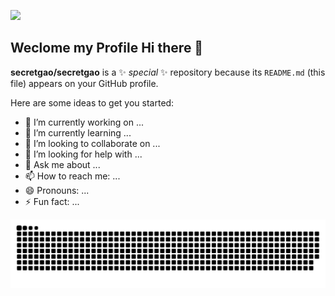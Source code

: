 ![](assets/Bottom_up.svg)
## Weclome my Profile Hi there 👋


**secretgao/secretgao** is a ✨ _special_ ✨ repository because its `README.md` (this file) appears on your GitHub profile.

Here are some ideas to get you started:

- 🔭 I’m currently working on ...
- 🌱 I’m currently learning ...
- 👯 I’m looking to collaborate on ...
- 🤔 I’m looking for help with ...
- 💬 Ask me about ...
- 📫 How to reach me: ...
- 😄 Pronouns: ...
- ⚡ Fun fact: ...

<picture>
  <source media="(prefers-color-scheme: dark)" srcset="https://raw.githubusercontent.com/secretgao/secretgao/output/github-contribution-grid-snake-dark.svg">
  <source media="(prefers-color-scheme: light)" srcset="https://raw.githubusercontent.com/secretgao/secretgao/output/github-contribution-grid-snake.svg">
  <img alt="github contribution grid snake animation" src="https://raw.githubusercontent.com/secretgao/secretgao/output/github-contribution-grid-snake.svg">
</picture>